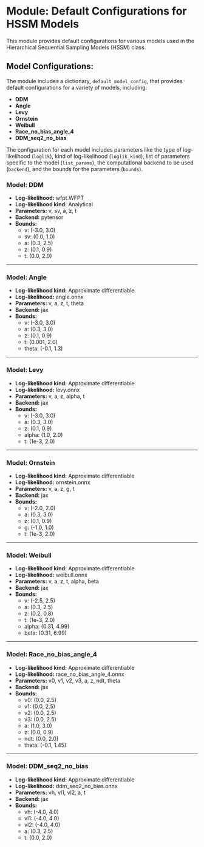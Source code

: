 # Module: Default Configurations for HSSM Models

This module provides default configurations for various models used in the Hierarchical Sequential Sampling Models (HSSM) class.

## Model Configurations:

The module includes a dictionary, `default_model_config`, that provides default configurations for a variety of models, including:

- **DDM**
- **Angle**
- **Levy**
- **Ornstein**
- **Weibull**
- **Race_no_bias_angle_4**
- **DDM_seq2_no_bias**

The configuration for each model includes parameters like the type of log-likelihood (`loglik`), kind of log-likelihood (`loglik_kind`), list of parameters specific to the model (`list_params`), the computational backend to be used (`backend`), and the bounds for the parameters (`bounds`).

### Model: DDM

- **Log-likelihood:** wfpt.WFPT
- **Log-likelihood kind:** Analytical
- **Parameters:** v, sv, a, z, t
- **Backend:** pytensor
- **Bounds:**
  - v: (-3.0, 3.0)
  - sv: (0.0, 1.0)
  - a: (0.3, 2.5)
  - z: (0.1, 0.9)
  - t: (0.0, 2.0)

---

### Model: Angle

- **Log-likelihood kind:** Approximate differentiable
- **Log-likelihood:** angle.onnx
- **Parameters:** v, a, z, t, theta
- **Backend:** jax
- **Bounds:**
  - v: (-3.0, 3.0)
  - a: (0.3, 3.0)
  - z: (0.1, 0.9)
  - t: (0.001, 2.0)
  - theta: (-0.1, 1.3)

---

### Model: Levy

- **Log-likelihood kind:** Approximate differentiable
- **Log-likelihood:** levy.onnx
- **Parameters:** v, a, z, alpha, t
- **Backend:** jax
- **Bounds:**
  - v: (-3.0, 3.0)
  - a: (0.3, 3.0)
  - z: (0.1, 0.9)
  - alpha: (1.0, 2.0)
  - t: (1e-3, 2.0)

---

### Model: Ornstein

- **Log-likelihood kind:** Approximate differentiable
- **Log-likelihood:** ornstein.onnx
- **Parameters:** v, a, z, g, t
- **Backend:** jax
- **Bounds:**
  - v: (-2.0, 2.0)
  - a: (0.3, 3.0)
  - z: (0.1, 0.9)
  - g: (-1.0, 1.0)
  - t: (1e-3, 2.0)

---

### Model: Weibull

- **Log-likelihood kind:** Approximate differentiable
- **Log-likelihood:** weibull.onnx
- **Parameters:** v, a, z, t, alpha, beta
- **Backend:** jax
- **Bounds:**
  - v: (-2.5, 2.5)
  - a: (0.3, 2.5)
  - z: (0.2, 0.8)
  - t: (1e-3, 2.0)
  - alpha: (0.31, 4.99)
  - beta: (0.31, 6.99)

---

### Model: Race_no_bias_angle_4

- **Log-likelihood kind:** Approximate differentiable
- **Log-likelihood:** race_no_bias_angle_4.onnx
- **Parameters:** v0, v1, v2, v3, a, z, ndt, theta
- **Backend:** jax
- **Bounds:**
  - v0: (0.0, 2.5)
  - v1: (0.0, 2.5)
  - v2: (0.0, 2.5)
  - v3: (0.0, 2.5)
  - a: (1.0, 3.0)
  - z: (0.0, 0.9)
  - ndt: (0.0, 2.0)
  - theta: (-0.1, 1.45)

---

### Model: DDM_seq2_no_bias

- **Log-likelihood kind:** Approximate differentiable
- **Log-likelihood:** ddm_seq2_no_bias.onnx
- **Parameters:** vh, vl1, vl2, a, t
- **Backend:** jax
- **Bounds:**
  - vh: (-4.0, 4.0)
  - vl1: (-4.0, 4.0)
  - vl2: (-4.0, 4.0)
  - a: (0.3, 2.5)
  - t: (0.0, 2.0)